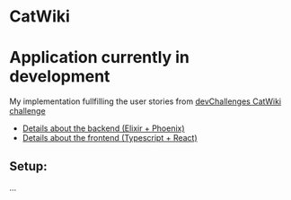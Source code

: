 # CatWiki

# Application currently in development

My implementation fullfilling the user stories from  [devChallenges CatWiki challenge](https://devchallenges.io/challenges/f4NJ53rcfgrP6sBMD2jt)

- [Details about the backend (Elixir + Phoenix)](backend)
- [Details about the frontend (Typescript + React)](frontend)

## Setup:
...
